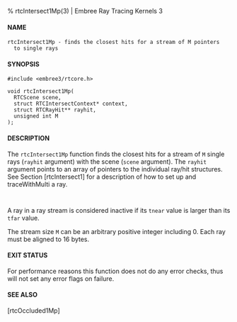 % rtcIntersect1Mp(3) | Embree Ray Tracing Kernels 3

#### NAME

    rtcIntersect1Mp - finds the closest hits for a stream of M pointers
      to single rays

#### SYNOPSIS

    #include <embree3/rtcore.h>

    void rtcIntersect1Mp(
      RTCScene scene,
      struct RTCIntersectContext* context,
      struct RTCRayHit** rayhit,
      unsigned int M
    );

#### DESCRIPTION

The `rtcIntersect1Mp` function finds the closest hits for a stream
of `M` single rays (`rayhit` argument) with the scene (`scene`
argument). The `rayhit` argument points to an array of pointers to the
individual ray/hit structures. See Section [rtcIntersect1] for a
description of how to set up and traceWithMulti a ray.

``` {include=src/api/inc/context.md}
```

``` {include=src/api/inc/reorder.md}
```

A ray in a ray stream is considered inactive if its `tnear` value is
larger than its `tfar` value.

The stream size `M` can be an arbitrary positive integer including 0.
Each ray must be aligned to 16 bytes.

#### EXIT STATUS

For performance reasons this function does not do any error checks,
thus will not set any error flags on failure.

#### SEE ALSO

[rtcOccluded1Mp]
